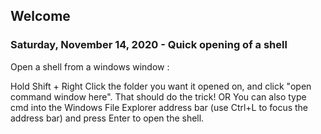## Welcome 

### Saturday, November 14, 2020 - Quick opening of a shell

Open a shell from a windows window : 

Hold Shift + Right Click the folder you want it opened on, and click "open command window here". That should do the trick!
OR
You can also type cmd into the Windows File Explorer address bar (use Ctrl+L to focus the address bar) and press Enter to open the shell. 
